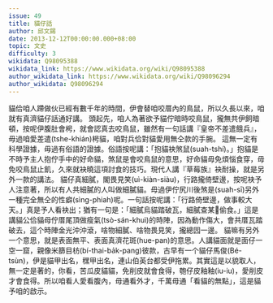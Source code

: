 ```yaml
---
issue: 49
title: 貓仔話
author: 邱文錫
date: 2013-12-12T00:00:00.000+08:00
topic: 文史
difficulty: 3
wikidata: Q98095388
wikidata_link: https://www.wikidata.org/wiki/Q98095388
author_wikidata_link: https://www.wikidata.org/wiki/Q98096294
author_wikidata: Q98096294
---
```

貓佮咱人蹛做伙已經有數千年的時間，伊會替咱咬厝內的鳥鼠，所以久長以來，咱就有真濟貓仔話通好講。
頭起先，咱人為著欲予貓佇暗時咬鳥鼠，攏無共伊飼暗頓，按呢伊腹肚會枵，就會認真去咬鳥鼠，雖然有一句話講『皇帝不差遣餓兵』，毋過咱愛差遣(tshe-khián)枵貓，咱對兵佮對貓愛用無仝款的手腕。
這無一定有科學證據，毋過有俗語的證據。俗語按呢講：「抱貓袂煞鼠(suah-tshí)。」抱貓是不時予主人抱佇手中的好命貓，煞鼠是會咬鳥鼠的意思，好命貓毋免煩惱食穿，毋免咬鳥鼠止飢，久來就袂曉這項討食的技巧。現代人講『草莓族』袂耐操，就是另外一款的講法。
貓仔真細膩，閣畏見笑(uì-kiàn-siàu)，行路攏倚壁邊，按呢袂予人注意著，所以有人共細膩的人叫做細膩貓。毋過伊佇尻川後煞是(suah-sī)另外一種完全無仝的性癖(sìng-phiah)呢。一句話按呢講：「行路倚壁邊，做事較大天。」真是予人看袂出；猶有一句是：「細膩烏貓踏破瓦，細膩查某𠢕偷食。」這是講貓公佮貓母佇厝尾頂做瘦氣(tsò-sán-khuì)的時陣，因為動作傷大，會共厝瓦踏破去，這个時陣金光沖沖滾，啥物細膩、啥物畏見笑，攏總囥一邊。
貓嘛有另外一个意思，就是表面無平、表面真濟花斑(hue-pan)的意思。人講貓面就是面仔一空一窟，親像米篩目枋(bí-thai-ba̍k-pang)彼款，古早有一个貓仔馬俊(Bé-tsùn)，伊是貓甲出名，䆀甲出名，連山伯英台都受伊拖累。其實這是以貌取人，無一定是著的，你看，苦瓜皮貓貓，免削皮就會食得，匏仔皮釉釉(iu-iu)，愛削皮才會食得。所以咱看人愛看腹內，毋通看外才，千萬毋通「看貓的無點」，這是貓予咱的啟示。